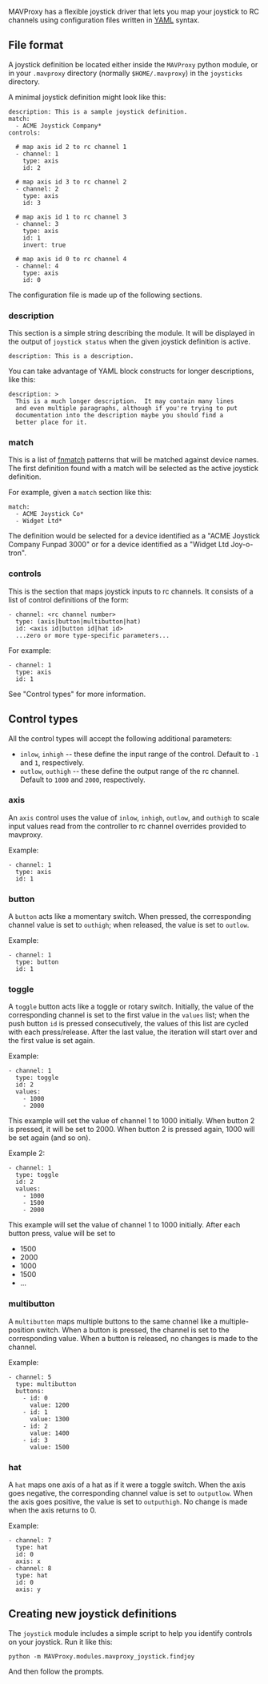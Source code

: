 MAVProxy has a flexible joystick driver that lets you map your
joystick to RC channels using configuration files written in [YAML][]
syntax.

[yaml]: https://en.wikipedia.org/wiki/YAML

## File format

A joystick definition be located either inside the `MAVProxy` python
module, or in your `.mavproxy` directory (normally `$HOME/.mavproxy`)
in the `joysticks` directory.

A minimal joystick definition might look like this:

    description: This is a sample joystick definition.
    match:
      - ACME Joystick Company*
    controls:

      # map axis id 2 to rc channel 1
      - channel: 1
        type: axis
        id: 2

      # map axis id 3 to rc channel 2
      - channel: 2
        type: axis
        id: 3

      # map axis id 1 to rc channel 3
      - channel: 3
        type: axis
        id: 1
        invert: true

      # map axis id 0 to rc channel 4
      - channel: 4
        type: axis
        id: 0

The configuration file is made up of the following sections.

### description

This section is a simple string describing the module.  It will be
displayed in the output of `joystick status` when the given joystick
definition is active.

    description: This is a description.

You can take advantage of YAML block constructs for longer
descriptions, like this:

    description: >
      This is a much longer description.  It may contain many lines
      and even multiple paragraphs, although if you're trying to put
      documentation into the description maybe you should find a
      better place for it.

### match

This is a list of [fnmatch][] patterns that will be matched against
device names.  The first definition found with a match will be
selected as the active joystick definition.

For example, given a `match` section like this:

    match:
      - ACME Joystick Co*
      - Widget Ltd*

The definition would be selected for a device identified as a "ACME
Joystick Company Funpad 3000" or for a device identified as a "Widget
Ltd Joy-o-tron".

[fnmatch]: https://docs.python.org/2/library/fnmatch.html


### controls

This is the section that maps joystick inputs to rc channels.  It
consists of a list of control definitions of the form:

    - channel: <rc channel number>
      type: (axis|button|multibutton|hat)
      id: <axis id|button id|hat id>
      ...zero or more type-specific parameters...

For example:

    - channel: 1
      type: axis
      id: 1

See "Control types" for more information.

## Control types

All the control types will accept the following additional parameters:

- `inlow`, `inhigh` -- these define the input range of the control.
  Default to `-1` and `1`, respectively.
- `outlow`, `outhigh` -- these define the output range of the rc
  channel.  Default to `1000` and `2000`, respectively.

### axis

An `axis` control uses the value of `inlow`, `inhigh`, `outlow`, and
`outhigh` to scale input values read from the controller to rc channel
overrides provided to mavproxy.

Example:

    - channel: 1
      type: axis
      id: 1

### button

A `button` acts like a momentary switch.  When pressed, the
corresponding channel value is set to `outhigh`; when released,
the value is set to `outlow`.

Example:

    - channel: 1
      type: button
      id: 1

### toggle

A `toggle` button acts like a toggle or rotary switch.
Initially, the value of the corresponding channel is 
set to the first value in the `values` list;
when the push button `id` is pressed consecutively, 
the values of this list are cycled 
with each press/release.
After the last value, the iteration will start over
and the first value is set again.

Example:

    - channel: 1
      type: toggle
      id: 2
      values:
        - 1000
        - 2000

This example will set the value of channel 1 to 1000 initially. 
When button 2 is pressed, it will be set to 2000.
When button 2 is pressed again, 1000 will be set again (and so on).

Example 2:

    - channel: 1
      type: toggle
      id: 2
      values:
        - 1000
        - 1500
        - 2000

This example will set the value of channel 1 to 1000 initially.
After each button press, value will be set to
* 1500
* 2000
* 1000
* 1500
* ...


### multibutton

A `multibutton` maps multiple buttons to the same channel like a
multiple-position switch.  When a button is pressed, the channel
is set to the corresponding value.  When a button is released, no
changes is made to the channel.

Example:

    - channel: 5
      type: multibutton
      buttons:
        - id: 0
          value: 1200
        - id: 1
          value: 1300
        - id: 2
          value: 1400
        - id: 3
          value: 1500

### hat

A `hat` maps one axis of a hat as if it were a toggle switch.
When the axis goes negative, the corresponding channel value is
set to `outputlow`.  When the axis goes positive, the value is set
to `outputhigh`.  No change is made when the axis returns to 0.

Example:

    - channel: 7
      type: hat
      id: 0
      axis: x
    - channel: 8
      type: hat
      id: 0
      axis: y

## Creating new joystick definitions

The `joystick` module includes a simple script to help you identify
controls on your joystick.  Run it like this:

    python -m MAVProxy.modules.mavproxy_joystick.findjoy

And then follow the prompts.
